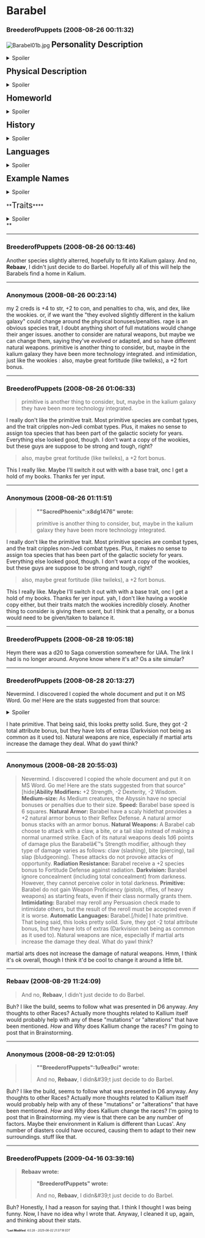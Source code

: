 # Barabel

### **BreederofPuppets** (2008-08-26 00:11:32)

![Barabel01b.jpg](http://images.wikia.com/starwars/images/f/fa/Barabel01b.jpg)
**<span style="font-size: 1.50em;">Personality Description</span>** <details><summary>Spoiler</summary>

The barabel are ruled by instinct, tempered by strong morals. Carnivores, they are predators first and foremost, with a strong and well advertised aggressive disposition. In the company of other species, even a demure and reclusive barabel may easily be seen as a forceful personality. Their hunter instincts serve them well in physical pursuits- they are known as excellent and relentless hunters- as well as that of business, where patience and ruthlessness are highly prized assets.
Barabels are also pack creatures by nature, and work exceedingly well in groups with a well defined leader. From hunting for food to stalking the next finical acquisition, barabel work flawlessly within their family and packs (occasionally these â€˜packsâ€™ include other species), focusing on the bringing the â€˜preyâ€™ down. However, they naturally expect a share equal to their efforts, and can be cruel if they feel they did not receive their fair share.
In barabel society, leadership is clearly defined, and not easily questioned. Though physical strength is important, barabel understand the importance of a quick mind and strong voice in their leaders. If a leader grows weak or otherwise unsuitable, a new one must take their place, least the pack or family suffer. Barabels are naturally inclined to take this role, even if they know they are unsuited, if a better qualified individual fail to do so. Strong leadership is required.
Notorious for having a hard time expressing themselves to non-barabels, these reptilian creatures convey both amusement and grief by â€œsissingâ€. Other emotions, outside of anger, are detected only by scent and body language. Few species find hard to sense when a barabel is angry or hungry, however.

</details>

**<span style="font-size: 1.50em;">Physical Description</span>** <details><summary>Spoiler</summary>

Barabel average between 1.9 - 2.2 meters tall, with thick dark scales, usually ranging from dark red to a deep green to black. Their necks are thick and short, and deeply set, yellow eyes, a flat, wide nose, and board mouths filled with sharp, flesh tearing teeth adorn their scaly heads. Barabels are cold blooded creatures, with long tails and sharp claws on both their feet and hands.

</details>

**<span style="font-size: 1.50em;">Homeworld</span>** <details><summary>Spoiler</summary>

**Barabel 1**
**Description** Post-Industrial world

</details>

**<span style="font-size: 1.50em;">History</span>**<details><summary>Spoiler</summary>

When the galaxy was first made aware of the barabels, they were a primitive, if brutal species. The less morally restricted types quickly grew to appreciate the reptilianâ€™s strength and skill at hunting, and often made slave runs to collect prize fighters or entertainingâ€¦prey, for exotic hunters.
The barabels, largely not understanding the motives or goals of those who raided them from the sky, were more interested in a series of inter nest wars that consumed their species. Even defense against the raiders and slavery took second place to the world wide conflicts. It wasnâ€™t until the Jedi stepped did the infighting stop.
The Jedi, concerned about a species so locked into battle and bloodshed they would allow their family be stolen from them, selected their most skill diplomat to mediate the barabelâ€™s massive wars, and to bring an end to the bloody conflicts. Unfortunately, the diplomat was assassinated by an unknown (suspected Sith) intruder the night before the dispute was to be resolved. The Jediâ€™s apprentice attempted to finish what his master started, but failed, miserably. This set off a series of even that eventually lead to Barabel I becoming the victim of planet wide nuclear bombardment.
The Sith stepped in a short time later, attempting to help the irradiated planet and its resilient population. The Sith diplomats were not heard from again, and were presumably eaten.
Other groups approached the barabels, offering assitence, but were much more careful, and keep a greater distance during their efforts. Eventually, most of Barabel was made hospitable again, and the reptilians joined the Kalium galaxy as equals.

</details>

**<span style="font-size: 1.50em;">Languages</span>** <details><summary>Spoiler</summary>

Barabel. The language includes mainly barks and hisses which are all harsh-sounding.
Most barabels are literate in their native tongue- whose letters are literally scratched into surfaces with their claws- but are not prone to learn other languages, unless it is deemed necessary.

</details>

**<span style="font-size: 1.50em;">Example Names</span>** <details><summary>Spoiler</summary>

Barabel names are generally short, brutal affairs. Their family names grow over the ages, with heroes or villains of their family adding their title to the end. It is not uncommon for a barabel, when bested by a vastly superior barabel, to ask for acceptance into the victorious nest, taking that last name of the victor if accepted.
**Male:** Ragath, Vangar
**Female:**Tesar, Saba

</details>

**<span style="font-size: 1.50em;">Traits</span>****<details><summary>Spoiler</summary>

Ability Modifiers: I donâ€™t have my book tonight
**Size:**Medium. As medium creatures, Barabel have no special bonuses or penalties due to their size.
**Speed:** Barabel base speed is 6 squares

</details>**

---

### **BreederofPuppets** (2008-08-26 00:13:46)

Another species slightly alterred, hopefully to fit into Kalium galaxy. And no, **Rebaav**, I didn't just decide to do Barbel. Hopefully all of this will help the Barabels find a home in Kalium.

---

### **Anonymous** (2008-08-26 00:23:14)

my 2 creds is +4 to str, +2 to con, and penalties to cha, wis, and dex, like the wookies.
or, if we want the "they evolved slightly different in the kalium galaxy" could change around the physical bonuses/penalties.
rage is an obvious species trait, I doubt anything short of full mutations would change their anger issues.
another to consider are natural weapons, but maybe we can change them, saying they've evolved or adapted, and so have different natural weapons.
primitive is another thing to consider, but, maybe in the kalium galaxy they have been more technology integrated.
and intimidation, just like the wookies :
also, maybe great fortitude (like twileks), a +2 fort bonus.

---

### **BreederofPuppets** (2008-08-26 01:06:33)

> primitive is another thing to consider, but, maybe in the kalium galaxy they have been more technology integrated.

I really don't like the primitive trait. Most primitive species are combat types, and the trait cripples non-Jedi combat types. Plus, it makes no sense to assign toa species that has been part of the galactic society for years.
Everything else looked good, though. I don't want a copy of the wookies, but these guys are suppose to be strong and tough, right?
> also, maybe great fortitude (like twileks), a +2 fort bonus.

This I really like. Maybe I'll switch it out with with a base trait, onc I get a hold of my books.
Thanks fer yer input.

---

### **Anonymous** (2008-08-26 01:11:51)

> > **&quot;&quot;SacredPhoenix&quot;:x8dg1476&quot; wrote:**
> >
> > primitive is another thing to consider, but, maybe in the kalium galaxy they have been more technology integrated.

I really don't like the primitive trait. Most primitive species are combat types, and the trait cripples non-Jedi combat types. Plus, it makes no sense to assign toa species that has been part of the galactic society for years.
Everything else looked good, though. I don't want a copy of the wookies, but these guys are suppose to be strong and tough, right?
> also, maybe great fortitude (like twileks), a +2 fort bonus.

This I really like. Maybe I'll switch it out with with a base trait, onc I get a hold of my books.
Thanks fer yer input.
yah, I don't like having a wookie copy either, but their traits match the wookies incredibly closely.
Another thing to consider is giving them scent, but I think that a penalty, or a bonus would need to be given/taken to balance it.

---

### **BreederofPuppets** (2008-08-28 19:05:18)

Heym there was a d20 to Saga converstion somewhere for UAA. The link I had is no longer around. Anyone know where it's at? Os a site simular?

---

### **BreederofPuppets** (2008-08-28 20:13:27)

Nevermind. I discovered I copied the whole document and put it on MS Word. Go me!
Here are the stats suggested from that source:
<details><summary>Spoiler</summary>

**Ability Modifiers:** +2 Strength, -2 Dexterity, -2 Wisdom.
**Medium-size:** As Medium creatures, the Abyssin have no special bonuses or penalties due to their size.
**Speed:** Barabel base speed is 6 squares.
**Natural Armor:** Barabel have a scaly hide that provides a +2 natural armor bonus to their Reflex Defense. A natural armor bonus stacks with an armor bonus.
**Natural Weapons:** A Barabel cab choose to attack with a claw, a bite, or a tail slap instead of making a normal unarmed strike. Each of its natural weapons deals 1d6 points of damage plus the Barabelâ€™s Strength modifier, although they type of damage varies as follows: claw (slashing), bite (piercing), tail slap (bludgeoning). These attacks do not provoke attacks of opportunity.
**Radiation Resistance:** Barabel receive a +2 species bonus to Fortitude Defense against radiation.
**Darkvision:** Barabel ignore concealment (including total concealment) from darkness. However, they cannot perceive color in total darkness.
**Primitive:** Barabel do not gain Weapon Proficiency (pistols, rifles, of heavy weapons) as starting feats, even if their class normally grants them.
**Intimidating:** Barabel may reroll any Persuasion check made to intimidate others, but the result of the reroll must be accepted even if it is worse.
**Automatic Languages:** Barabel.

</details>

I hate primitive. That being said, this looks pretty solid. Sure, they got -2 total attribute bonus, but they have lots of extras (Darkvision not being as common as it used to). Natural weapons are nice, especially if martial arts increase the damage they deal. What do yawl think?

---

### **Anonymous** (2008-08-28 20:55:03)

> Nevermind. I discovered I copied the whole document and put it on MS Word. Go me!
> Here are the stats suggested from that source&quot;
> [hide]**Ability Modifiers:** +2 Strength, -2 Dexterity, -2 Wisdom.
> **Medium-size:** As Medium creatures, the Abyssin have no special bonuses or penalties due to their size.
> **Speed:** Barabel base speed is 6 squares.
> **Natural Armor:** Barabel have a scaly hidethat provides a +2 natural armor bonus to their Reflex Defense. A natural armor bonus stacks with an armor bonus.
> **Natural Weapons:** A Barabel cab choose to attack with a claw, a bite, or a tail slap instead of making a normal unarmed strike. Each of its natural weapons deals 1d6 points of damage plus the Barabelâ€™s Strength modifier, although they type of damage varies as follows: claw (slashing), bite (piercing), tail slap (bludgeoning). These attacks do not provoke attacks of opportunity.
> **Radiation Resistance:** Barabel receive a +2 species bonus to Fortitude Defense against radiation.
> **Darkvision:** Barabel ignore concealment (including total concealment) from darkness. However, they cannot perceive color in total darkness.
> **Primitive:** Barabel do not gain Weapon Proficiency (pistols, rifles, of heavy weapons) as starting feats, even if their class normally grants them.
> **Intimidating:** Barabel may reroll any Persuasion check made to intimidate others, but the result of the reroll must be accepted even if it is worse.
> **Automatic Languages:** Barabel.[/hide]
> I hate primitive. That being said, this looks pretty solid. Sure, they got -2 total attribute bonus, but they have lots of extras (Darkvision not being as common as it used to). Natural weapons are nice, especially if martial arts increase the damage they deal. What do yawl think?

martial arts does not increase the damage of natural weapons. Hmm, I think it's ok overall, though I think it'd be cool to change it around a little bit.

---

### **Rebaav** (2008-08-29 11:24:09)

> And no, **Rebaav**, I didn&#39;t just decide to do Barbel.

Buh?
I like the build, seems to follow what was presented in D6 anyway.
Any thoughts to other Races? Actually more thoughts related to Kallium itself would probably help with any of these "mutations" or "alterations" that have been mentioned. *How* and *Why* does Kallium change the races? I'm going to post that in Brainstorming.

---

### **Anonymous** (2008-08-29 12:01:05)

> > **&quot;&quot;BreederofPuppets&quot;:1u9ea9ci&quot; wrote:**
> >
> > And no, **Rebaav**, I didn&amp;#39;t just decide to do Barbel.

Buh?
I like the build, seems to follow what was presented in D6 anyway.
Any thoughts to other Races? Actually more thoughts related to Kallium itself would probably help with any of these "mutations" or "alterations" that have been mentioned. *How* and *Why* does Kallium change the races? I'm going to post that in Brainstorming.
my view is that there can be any number of factors. Maybe their environment in Kalium is different than Lucas'. Any number of diasters could have occured, causing them to adapt to their new surroundings. stuff like that.

---

### **BreederofPuppets** (2009-04-16 03:39:16)

> **Rebaav wrote:**
>
> > **&quot;BreederofPuppets&quot; wrote:**
> >
> > And no, **Rebaav**, I didn&amp;#39;t just decide to do Barbel.

Buh?
Honestly, I had a reason for saying that. I think I thought I was being funny. Now, I have no idea why I wrote that.
Anyway, I cleaned it up, again, and thinking about their stats.



<span style="font-size: 0.5em;">***Last Modified**: 4.0.28 - *2025-06-02 21:37:18 EDT*</span>
